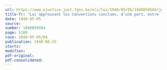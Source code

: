 ```yaml
---
url: https://www.ejustice.just.fgov.be/eli/loi/1948/05/05/1948050504/justel
title-fr: "Loi approuvant les Conventions conclues, d'une part, entre la Belgique et la France, d'autre part, entre la Belgique et les Pays-Bas en vue de régler, la première, dans des gares internationales, la seconde, dans des bureaux douaniers internationaux situés sur le chemin de fer, sur la voie d'eau ou sur la route, la visite douanière et le contrôle des passeports opérés en commun par les services de deux pays"
date: 1948-05-05
source:
number: 1948050504
page: 5100
case: 1948-05-05/04
publication: 1948-06-25
starts:
modifies:
pdf-original:
pdf-consolidated:
---
```


